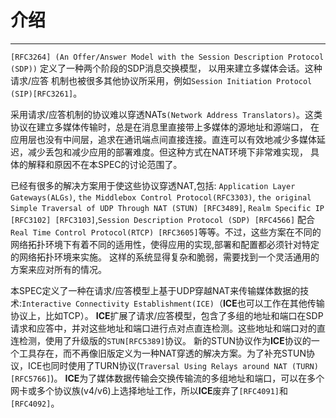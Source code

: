 ﻿# 介绍
------
`[RFC3264] (An Offer/Answer Model with the Session Description Protocol (SDP))` 定义了一种两个阶段的SDP消息交换模型，
以用来建立多媒体会话。这种 请求/应答 机制也被很多其他协议所采用，例如`Session Initiation Protocol (SIP)[RFC3261]`。   

采用请求/应答机制的协议难以穿透NATs`(Network Address Translators)`。这类协议在建立多媒体传输时，总是在消息里直接带上多媒体的源地址和源端口，
在应用层也没有中间层，追求在通讯端点间直接连接。直连可以有效地减少多媒体延迟，减少丢包和减少应用的部署难度。但这种方式在NAT环境下非常难实现，
具体的解释和原因不在本SPEC的讨论范围了。   

已经有很多的解决方案用于使这些协议穿透NAT,包括: `Application Layer Gateways(ALGs)`, `the Middlebox Control Protocol(RFC3303)`, `the original Simple
Traversal of UDP Through NAT (STUN) [RFC3489]`, `Realm Specific IP [RFC3102] [RFC3103]`,`Session Description Protocol (SDP) [RFC4566]`
配合`Real Time Control Protocol(RTCP) [RFC3605]`等等。不过，这些方案在不同的网络拓扑环境下有着不同的适用性，使得应用的实现,部署和配置都必须针对特定的网络拓扑环境来实施。
这样的系统显得复杂和脆弱，需要找到一个灵活通用的方案来应对所有的情况。

本SPEC定义了一种在请求/应答模型上基于UDP穿越NAT来传输媒体数据的技术:`Interactive Connectivity Establishment(ICE)`（**ICE**也可以工作在其他传输协议上，比如TCP）。
**ICE**扩展了请求/应答模型，包含了多组的地址和端口在SDP请求和应答中，并对这些地址和端口进行点对点直连检测。这些地址和端口对的直连检测，使用了升级版的`STUN[RFC5389]`协议。
新的STUN协议作为**ICE**协议的一个工具存在，而不再像旧版定义为一种NAT穿透的解决方案。为了补充STUN协议，ICE也同时使用了TURN协议(`Traversal Using Relays around NAT (TURN) [RFC5766]`)。
**ICE**为了媒体数据传输会交换传输流的多组地址和端口，可以在多个网卡或多个协议族(v4/v6)上选择地址工作，所以**ICE**废弃了`[RFC4091]`和`[RFC4092]`。